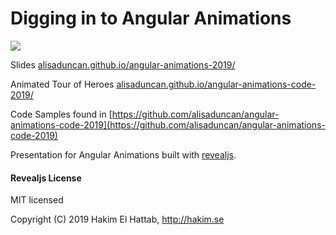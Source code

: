 # Digging in to Angular Animations

![](img/cover.png)


Slides [alisaduncan.github.io/angular-animations-2019/](https://alisaduncan.github.io/angular-animations-2019/)

Animated Tour of Heroes [alisaduncan.github.io/angular-animations-code-2019/](https://alisaduncan.github.io/angular-animations-code-2019/)

Code Samples found in [https://github.com/alisaduncan/angular-animations-code-2019](https://github.com/alisaduncan/angular-animations-code-2019)

Presentation for Angular Animations built with [revealjs](http://revealjs.com/).


#### Revealjs License
MIT licensed

Copyright (C) 2019 Hakim El Hattab, http://hakim.se
